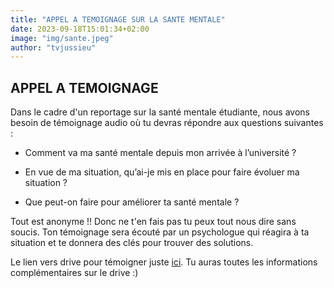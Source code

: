 ```yaml
---
title: "APPEL A TEMOIGNAGE SUR LA SANTE MENTALE"
date: 2023-09-18T15:01:34+02:00
image: "img/sante.jpeg"
author: "tvjussieu"
---
```



## APPEL A TEMOIGNAGE

Dans le cadre d'un reportage sur la santé mentale étudiante, nous avons besoin de témoignage audio où tu devras répondre aux questions suivantes :


- Comment va ma santé mentale depuis mon arrivée à l’université ?

- En vue de ma situation, qu’ai-je mis en place pour faire évoluer ma situation ?

- Que peut-on faire pour améliorer ta santé mentale ?


Tout est anonyme !! Donc ne t'en fais pas tu peux tout nous dire sans soucis. Ton témoignage sera écouté par un psychologue qui réagira à ta situation 
et te donnera des clés pour trouver des solutions. 

Le lien vers drive pour témoigner juste [ici](https://drive.google.com/drive/folders/1mczsGKrOijfQ2kBh2Nppte8uyy9IUB4L?usp=sharing).
Tu auras toutes les informations complémentaires sur le drive :)
